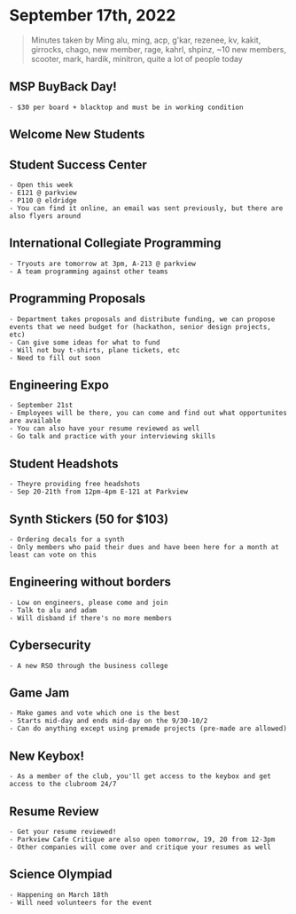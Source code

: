 # September 17th, 2022

> Minutes taken by Ming
> alu, ming, acp, g'kar, rezenee, kv, kakit, girrocks, chago, new member, rage, kahrl, shpinz, ~10 new members, scooter, mark, hardik, minitron, quite a lot of people today

## MSP BuyBack Day!

    - $30 per board + blacktop and must be in working condition

## Welcome New Students

## Student Success Center

    - Open this week
    - E121 @ parkview
    - P110 @ eldridge
    - You can find it online, an email was sent previously, but there are also flyers around

## International Collegiate Programming

    - Tryouts are tomorrow at 3pm, A-213 @ parkview
    - A team programming against other teams

## Programming Proposals

    - Department takes proposals and distribute funding, we can propose events that we need budget for (hackathon, senior design projects, etc)
    - Can give some ideas for what to fund
    - Will not buy t-shirts, plane tickets, etc
    - Need to fill out soon

## Engineering Expo

    - September 21st
    - Employees will be there, you can come and find out what opportunites are available
    - You can also have your resume reviewed as well
    - Go talk and practice with your interviewing skills

## Student Headshots

    - Theyre providing free headshots
    - Sep 20-21th from 12pm-4pm E-121 at Parkview

## Synth Stickers (50 for $103)

    - Ordering decals for a synth
    - Only members who paid their dues and have been here for a month at least can vote on this

## Engineering without borders

    - Low on engineers, please come and join
    - Talk to alu and adam
    - Will disband if there's no more members

## Cybersecurity

    - A new RSO through the business college

## Game Jam

    - Make games and vote which one is the best
    - Starts mid-day and ends mid-day on the 9/30-10/2
    - Can do anything except using premade projects (pre-made are allowed)

## New Keybox!

    - As a member of the club, you'll get access to the keybox and get access to the clubroom 24/7

## Resume Review

    - Get your resume reviewed!
    - Parkview Cafe Critique are also open tomorrow, 19, 20 from 12-3pm
    - Other companies will come over and critique your resumes as well

## Science Olympiad

    - Happening on March 18th
    - Will need volunteers for the event
